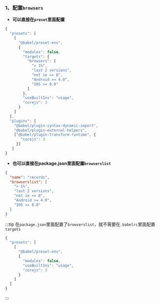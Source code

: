 ### 1、配置`browsers`

- **可以直接在`preset`里面配置**

```javascript
{
  "presets": [
    [
      "@babel/preset-env",
      {
        "modules": false,
        "targets": {
          "browsers": [
            "> 1%",
            "last 2 versions",
            "not ie <= 8",
            "Android >= 4.0",
            "IOS >= 8.0"
          ]
        },
        "useBuiltIns": "usage",
        "corejs": 3
      }
    ]
  ],
  "plugins": [
    "@babel/plugin-syntax-dynamic-import",
    "@babel/plugin-external-helpers",
    ["@babel/plugin-transform-runtime", {
       "corejs": 3
     }]
   ]
}
```

- **也可以直接在package.json里面配置`browserslist`**

```json
{
  "name": "records",
  "browserslist": [
    "> 1%",
    "last 2 versions",
    "not ie <= 8",
    "Android >= 4.0",
    "IOS >= 8.0"
  ]
}
```

:::tip
在`package.json`里面配置了`browserslist`，就不需要在`.babelrc`里面配置`targets`</br>
```javascript
{
  "presets": [
    [
      "@babel/preset-env",
      {
        "modules": false,
        "useBuiltIns": "usage",
        "corejs": 3
      }
    ]
  ]
}
```
:::
